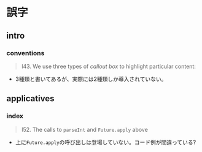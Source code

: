 # 誤字

## intro
### conventions
> l43.
> We use three types of *callout box* to highlight particular content:

- 3種類と書いてあるが、実際には2種類しか導入されていない。

## applicatives
### index
> l52.
> The calls to `parseInt` and `Future.apply` above

- 上に`Future.apply`の呼び出しは登場していない。コード例が間違っている?
